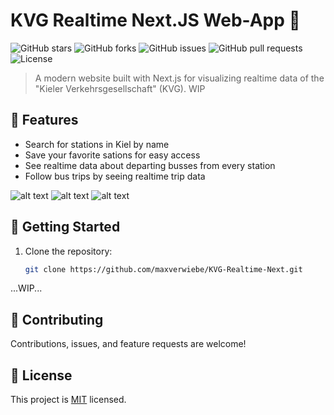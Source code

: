 # KVG Realtime Next.JS Web-App 🚀

![GitHub stars](https://img.shields.io/github/stars/maxverwiebe/KVG-Realtime-Next?style=social)
![GitHub forks](https://img.shields.io/github/forks/maxverwiebe/KVG-Realtime-Next?style=social)
![GitHub issues](https://img.shields.io/github/issues/maxverwiebe/KVG-Realtime-Next)
![GitHub pull requests](https://img.shields.io/github/issues-pr/maxverwiebe/KVG-Realtime-Next)
![License](https://img.shields.io/github/license/maxverwiebe/KVG-Realtime-Next)

> A modern website built with Next.js for visualizing realtime data of the "Kieler Verkehrsgesellschaft" (KVG).
> WIP

## 🌟 Features

- Search for stations in Kiel by name
- Save your favorite sations for easy access
- See realtime data about departing busses from every station
- Follow bus trips by seeing realtime trip data

![alt text]([http://url/to/img.png](https://raw.githubusercontent.com/maxverwiebe/KVG-Realtime-Next/main/_gitimages/img1.png?raw=true))
![alt text]([http://url/to/img.png](https://raw.githubusercontent.com/maxverwiebe/KVG-Realtime-Next/main/_gitimages/img2.png?raw=true))
![alt text]([http://url/to/img.png](https://raw.githubusercontent.com/maxverwiebe/KVG-Realtime-Next/main/_gitimages/img3.png?raw=true))

## 🚀 Getting Started

1. Clone the repository:
   ```bash
   git clone https://github.com/maxverwiebe/KVG-Realtime-Next.git
   ```
...WIP...


## 🤝 Contributing

Contributions, issues, and feature requests are welcome!

## 📜 License

This project is [MIT](./LICENSE) licensed.
